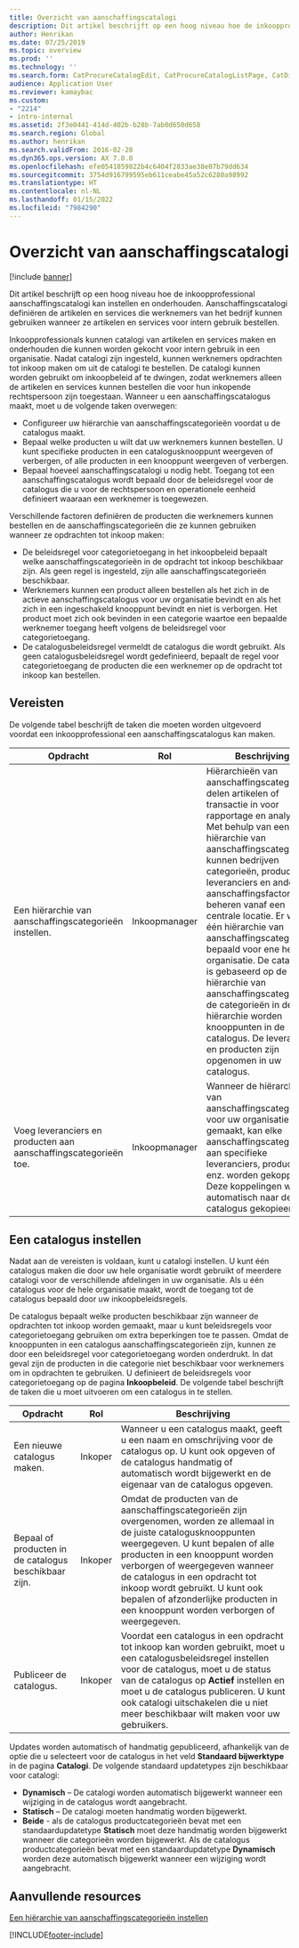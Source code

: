 ```yaml
---
title: Overzicht van aanschaffingscatalogi
description: Dit artikel beschrijft op een hoog niveau hoe de inkoopprofessional aanschaffingscatalogi kan instellen en onderhouden. Aanschaffingscatalogi definiëren de artikelen en services die werknemers van het bedrijf kunnen gebruiken wanneer ze artikelen en services voor intern gebruik bestellen.
author: Henrikan
ms.date: 07/25/2019
ms.topic: overview
ms.prod: ''
ms.technology: ''
ms.search.form: CatProcureCatalogEdit, CatProcureCatalogListPage, CatDisplayProductRelationAdd
audience: Application User
ms.reviewer: kamaybac
ms.custom:
- "2214"
- intro-internal
ms.assetid: 2f3e0441-414d-402b-b28b-7ab0d650d658
ms.search.region: Global
ms.author: henrikan
ms.search.validFrom: 2016-02-28
ms.dyn365.ops.version: AX 7.0.0
ms.openlocfilehash: efe0541859822b4c6404f2833ae38e07b79dd634
ms.sourcegitcommit: 3754d916799595eb611ceabe45a52c6280a98992
ms.translationtype: HT
ms.contentlocale: nl-NL
ms.lasthandoff: 01/15/2022
ms.locfileid: "7984290"
---
```

# <a name="procurement-catalogs-overview"></a>Overzicht van aanschaffingscatalogi

[!include [banner](../includes/banner.md)]

Dit artikel beschrijft op een hoog niveau hoe de inkoopprofessional aanschaffingscatalogi kan instellen en onderhouden. Aanschaffingscatalogi definiëren de artikelen en services die werknemers van het bedrijf kunnen gebruiken wanneer ze artikelen en services voor intern gebruik bestellen.

Inkoopprofessionals kunnen catalogi van artikelen en services maken en onderhouden die kunnen worden gekocht voor intern gebruik in een organisatie. Nadat catalogi zijn ingesteld, kunnen werknemers opdrachten tot inkoop maken om uit de catalogi te bestellen. De catalogi kunnen worden gebruikt om inkoopbeleid af te dwingen, zodat werknemers alleen de artikelen en services kunnen bestellen die voor hun inkopende rechtspersoon zijn toegestaan. Wanneer u een aanschaffingscatalogus maakt, moet u de volgende taken overwegen:

-   Configureer uw hiërarchie van aanschaffingscategorieën voordat u de catalogus maakt.
-   Bepaal welke producten u wilt dat uw werknemers kunnen bestellen. U kunt specifieke producten in een catalogusknooppunt weergeven of verbergen, of alle producten in een knooppunt weergeven of verbergen.
-   Bepaal hoeveel aanschaffingscatalogi u nodig hebt. Toegang tot een aanschaffingscatalogus wordt bepaald door de beleidsregel voor de catalogus die u voor de rechtspersoon en operationele eenheid definieert waaraan een werknemer is toegewezen.

Verschillende factoren definiëren de producten die werknemers kunnen bestellen en de aanschaffingscategorieën die ze kunnen gebruiken wanneer ze opdrachten tot inkoop maken:

-   De beleidsregel voor categorietoegang in het inkoopbeleid bepaalt welke aanschaffingscategorieën in de opdracht tot inkoop beschikbaar zijn. Als geen regel is ingesteld, zijn alle aanschaffingscategorieën beschikbaar.
-   Werknemers kunnen een product alleen bestellen als het zich in de actieve aanschaffingscatalogus voor uw organisatie bevindt en als het zich in een ingeschakeld knooppunt bevindt en niet is verborgen. Het product moet zich ook bevinden in een categorie waartoe een bepaalde werknemer toegang heeft volgens de beleidsregel voor categorietoegang.
-   De catalogusbeleidsregel vermeldt de catalogus die wordt gebruikt. Als geen catalogusbeleidsregel wordt gedefinieerd, bepaalt de regel voor categorietoegang de producten die een werknemer op de opdracht tot inkoop kan bestellen.

## <a name="prerequisites"></a>Vereisten
De volgende tabel beschrijft de taken die moeten worden uitgevoerd voordat een inkoopprofessional een aanschaffingscatalogus kan maken.

| Opdracht                                                | Rol               | Beschrijving                                                                                                                                                                                                                                                                                                                                                                                                                                                                                                             |
|-----------------------------------------------------|--------------------|-------------------------------------------------------------------------------------------------------------------------------------------------------------------------------------------------------------------------------------------------------------------------------------------------------------------------------------------------------------------------------------------------------------------------------------------------------------------------------------------------------------------------|
| Een hiërarchie van aanschaffingscategorieën instellen.            | Inkoopmanager | Hiërarchieën van aanschaffingscategorieën delen artikelen of transactie in voor rapportage en analyse. Met behulp van een hiërarchie van aanschaffingscategorieën kunnen bedrijven categorieën, producten, leveranciers en andere aanschaffingsfactoren beheren vanaf een centrale locatie. Er wordt één hiërarchie van aanschaffingscategorieën bepaald voor ene hele organisatie. De catalogus is gebaseerd op de hiërarchie van aanschaffingscategorieën: de categorieën in de hiërarchie worden knooppunten in de catalogus. De leveranciers en producten zijn opgenomen in uw catalogus. |
| Voeg leveranciers en producten aan aanschaffingscategorieën toe. | Inkoopmanager | Wanneer de hiërarchie van aanschaffingscategorieën voor uw organisatie wordt gemaakt, kan elke aanschaffingscategorie aan specifieke leveranciers, producten, enz. worden gekoppeld. Deze koppelingen worden automatisch naar de catalogus gekopieerd.                                                                                                                                                                                                                                                                                           |

## <a name="setting-up-a-catalog"></a>Een catalogus instellen
Nadat aan de vereisten is voldaan, kunt u catalogi instellen. U kunt één catalogus maken die door uw hele organisatie wordt gebruikt of meerdere catalogi voor de verschillende afdelingen in uw organisatie. Als u één catalogus voor de hele organisatie maakt, wordt de toegang tot de catalogus bepaald door uw inkoopbeleidsregels.  

De catalogus bepaalt welke producten beschikbaar zijn wanneer de opdrachten tot inkoop worden gemaakt, maar u kunt beleidsregels voor categorietoegang gebruiken om extra beperkingen toe te passen. Omdat de knooppunten in een catalogus aanschaffingscategorieën zijn, kunnen ze door een beleidsregel voor categorietoegang worden onderdrukt. In dat geval zijn de producten in die categorie niet beschikbaar voor werknemers om in opdrachten te gebruiken. U definieert de beleidsregels voor categorietoegang op de pagina **Inkoopbeleid**. De volgende tabel beschrijft de taken die u moet uitvoeren om een catalogus in te stellen.

| Opdracht                                                   | Rol             | Beschrijving                                                                                                                                                                                                                                                                                                                  |
|--------------------------------------------------------|------------------|------------------------------------------------------------------------------------------------------------------------------------------------------------------------------------------------------------------------------------------------------------------------------------------------------------------------------|
| Een nieuwe catalogus maken.                                  | Inkoper | Wanneer u een catalogus maakt, geeft u een naam en omschrijving voor de catalogus op. U kunt ook opgeven of de catalogus handmatig of automatisch wordt bijgewerkt en de eigenaar van de catalogus opgeven.                                                                                                                                      |
| Bepaal of producten in de catalogus beschikbaar zijn. | Inkoper | Omdat de producten van de aanschaffingscategorieën zijn overgenomen, worden ze allemaal in de juiste catalogusknooppunten weergegeven. U kunt bepalen of alle producten in een knooppunt worden verborgen of weergegeven wanneer de catalogus in een opdracht tot inkoop wordt gebruikt. U kunt ook bepalen of afzonderlijke producten in een knooppunt worden verborgen of weergegeven. |
| Publiceer de catalogus.                                   | Inkoper | Voordat een catalogus in een opdracht tot inkoop kan worden gebruikt, moet u een catalogusbeleidsregel instellen voor de catalogus, moet u de status van de catalogus op **Actief** instellen en moet u de catalogus publiceren. U kunt ook catalogi uitschakelen die u niet meer beschikbaar wilt maken voor uw gebruikers.                                              |

Updates worden automatisch of handmatig gepubliceerd, afhankelijk van de optie die u selecteert voor de catalogus in het veld **Standaard bijwerktype** in de pagina **Catalogi**. De volgende standaard updatetypes zijn beschikbaar voor catalogi:

-   **Dynamisch** – De catalogi worden automatisch bijgewerkt wanneer een wijziging in de catalogus wordt aangebracht.
-   **Statisch** – De catalogi moeten handmatig worden bijgewerkt.
-   **Beide** - als de catalogus productcategorieën bevat met een standaardupdatetype **Statisch** moet deze handmatig worden bijgewerkt wanneer die categorieën worden bijgewerkt. Als de catalogus productcategorieën bevat met een standaardupdatetype **Dynamisch** worden deze automatisch bijgewerkt wanneer een wijziging wordt aangebracht.


## <a name="additional-resources"></a>Aanvullende resources

[Een hiërarchie van aanschaffingscategorieën instellen](tasks/set-up-procurement-category-hierarchy.md)





[!INCLUDE[footer-include](../../includes/footer-banner.md)]
